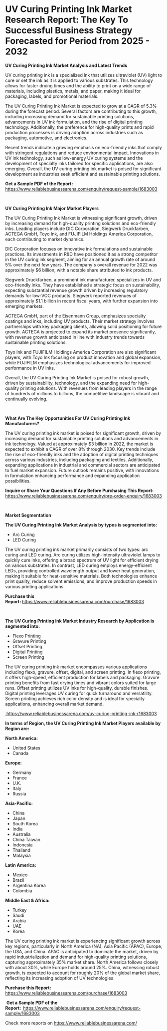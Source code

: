 <p><h1>UV Curing Printing Ink Market Research Report: The Key To Successful Business Strategy Forecasted for Period from 2025 - 2032</h1></p><p><strong>UV Curing Printing Ink Market Analysis and Latest Trends</strong></p>
<p><p>UV curing printing ink is a specialized ink that utilizes ultraviolet (UV) light to cure or set the ink as it is applied to various substrates. This technology allows for faster drying times and the ability to print on a wide range of materials, including plastics, metals, and paper, making it ideal for packaging, labels, and promotional materials. </p><p>The UV Curing Printing Ink Market is expected to grow at a CAGR of 5.3% during the forecast period. Several factors are contributing to this growth, including increasing demand for sustainable printing solutions, advancements in UV ink formulation, and the rise of digital printing technology. Additionally, the preference for high-quality prints and rapid production processes is driving adoption across industries such as packaging, automotive, and electronics.</p><p>Recent trends indicate a growing emphasis on eco-friendly inks that comply with stringent regulations and reduce environmental impact. Innovations in UV ink technology, such as low-energy UV curing systems and the development of specialty inks tailored for specific applications, are also emerging. Overall, the UV curing printing ink market is poised for significant development as industries seek efficient and sustainable printing solutions.</p></p>
<p><strong>Get a Sample PDF of the Report:&nbsp;</strong> <a href="https://www.reliablebusinessarena.com/enquiry/request-sample/1683003?utm_campaign=3294&utm_medium=2&utm_source=Github&utm_content=ia&utm_term=26032025&utm_id=uv-curing-printing-ink">https://www.reliablebusinessarena.com/enquiry/request-sample/1683003</a></p>
<p>&nbsp;</p>
<p><strong>UV Curing Printing Ink Major Market Players</strong></p>
<p><p>The UV Curing Printing Ink Market is witnessing significant growth, driven by increasing demand for high-quality printing solutions and eco-friendly inks. Leading players include DIC Corporation, Siegwerk Druckfarben, ACTEGA GmbH, Toyo Ink, and FUJIFILM Holdings America Corporation, each contributing to market dynamics.</p><p>DIC Corporation focuses on innovative ink formulations and sustainable practices. Its investments in R&D have positioned it as a strong competitor in the UV curing ink segment, aiming for an annual growth rate of around 5% over the next few years. The company's overall revenue for 2022 was approximately $6 billion, with a notable share attributed to ink products.</p><p>Siegwerk Druckfarben, a prominent ink manufacturer, specializes in UV and eco-friendly inks. They have established a strategic focus on sustainability, expecting substantial revenue growth driven by increasing regulatory demands for low-VOC products. Siegwerk reported revenues of approximately $1.1 billion in recent fiscal years, with further expansion into emerging markets.</p><p>ACTEGA GmbH, part of the Eisenmann Group, emphasizes specialty coatings and inks, including UV products. Their market strategy involves partnerships with key packaging clients, allowing solid positioning for future growth. ACTEGA is projected to expand its market presence significantly, with revenue growth anticipated in line with industry trends towards sustainable printing solutions.</p><p>Toyo Ink and FUJIFILM Holdings America Corporation are also significant players, with Toyo Ink focusing on product innovation and global expansion, while FUJIFILM emphasizes technological advancements for improved performance in UV inks. </p><p>Overall, the UV Curing Printing Ink Market is poised for robust growth, driven by sustainability, technology, and the expanding need for high-quality printing solutions. With revenues from leading players in the range of hundreds of millions to billions, the competitive landscape is vibrant and continually evolving.</p></p>
<p>&nbsp;</p>
<p><strong>What Are The Key Opportunities For UV Curing Printing Ink Manufacturers?</strong></p>
<p><p>The UV curing printing ink market is poised for significant growth, driven by increasing demand for sustainable printing solutions and advancements in ink technology. Valued at approximately $3 billion in 2022, the market is expected to exhibit a CAGR of over 8% through 2030. Key trends include the rise of eco-friendly inks and the adoption of digital printing techniques across various industries, including packaging and textiles. Additionally, expanding applications in industrial and commercial sectors are anticipated to fuel market expansion. Future outlook remains positive, with innovations in formulation enhancing performance and expanding application possibilities.</p></p>
<p><strong>Inquire or Share Your Questions If Any Before Purchasing This Report:</strong> <a href="https://www.reliablebusinessarena.com/enquiry/pre-order-enquiry/1683003?utm_campaign=3294&utm_medium=2&utm_source=Github&utm_content=ia&utm_term=26032025&utm_id=uv-curing-printing-ink">https://www.reliablebusinessarena.com/enquiry/pre-order-enquiry/1683003</a></p>
<p>&nbsp;</p>
<p><strong>Market Segmentation</strong></p>
<p><strong>The UV Curing Printing Ink Market Analysis by types is segmented into:</strong></p>
<p><ul><li>Arc Curing</li><li>LED Curing</li></ul></p>
<p><p>The UV curing printing ink market primarily consists of two types: arc curing and LED curing. Arc curing utilizes high-intensity ultraviolet lamps to quickly cure inks, offering a broad spectrum of UV light for efficient drying on various substrates. In contrast, LED curing employs energy-efficient LEDs, providing controlled wavelength output and lower heat generation, making it suitable for heat-sensitive materials. Both technologies enhance print quality, reduce solvent emissions, and improve production speeds in various printing applications.</p></p>
<p><strong>Purchase this Report:&nbsp;</strong><a href="https://www.reliablebusinessarena.com/purchase/1683003?utm_campaign=3294&utm_medium=2&utm_source=Github&utm_content=ia&utm_term=26032025&utm_id=uv-curing-printing-ink">https://www.reliablebusinessarena.com/purchase/1683003</a></p>
<p>&nbsp;</p>
<p><strong>The UV Curing Printing Ink Market Industry Research by Application is segmented into:</strong></p>
<p><ul><li>Flexo Printing</li><li>Gravure Printing</li><li>Offset Printing</li><li>Digital Printing</li><li>Screen Printing</li></ul></p>
<p><p>The UV curing printing ink market encompasses various applications including flexo, gravure, offset, digital, and screen printing. In flexo printing, it offers high-speed, efficient production for labels and packaging. Gravure printing benefits from fast drying times and vibrant colors suited for large runs. Offset printing utilizes UV inks for high-quality, durable finishes. Digital printing leverages UV curing for quick turnaround and versatility. Screen printing achieves rich color density and is ideal for specialty applications, enhancing overall market demand.</p></p>
<p><a href="https://www.reliablebusinessarena.com/uv-curing-printing-ink-r1683003?utm_campaign=3294&utm_medium=2&utm_source=Github&utm_content=ia&utm_term=26032025&utm_id=uv-curing-printing-ink">&nbsp;https://www.reliablebusinessarena.com/uv-curing-printing-ink-r1683003</a></p>
<p><strong>In terms of Region, the UV Curing Printing Ink Market Players available by Region are:</strong></p>
<p>
    <p> <strong> North America: </strong>
        <ul>
            <li>United States</li>
            <li>Canada</li>
        </ul>
        </p> 
    <p> <strong> Europe: </strong>
        <ul>
            <li>Germany</li>
            <li>France</li>
            <li>U.K.</li>
            <li>Italy</li>
            <li>Russia</li>
        </ul>
        </p> 
    <p> <strong> Asia-Pacific: </strong>
        <ul>
            <li>China</li>
            <li>Japan</li>
            <li>South Korea</li>
            <li>India</li>
            <li>Australia</li>
            <li>China Taiwan</li>
            <li>Indonesia</li>
            <li>Thailand</li>
            <li>Malaysia</li>
        </ul>
        </p> 
    <p> <strong> Latin America: </strong>
        <ul>
            <li>Mexico</li>
            <li>Brazil</li>
            <li>Argentina Korea</li>
            <li>Colombia</li>
        </ul>
        </p> 
    <p> <strong> Middle East & Africa: </strong>
        <ul>
            <li>Turkey</li>
            <li>Saudi</li>
            <li>Arabia</li>
            <li>UAE</li>
            <li>Korea</li>
        </ul>
    </p>
    </p>
<p><p>The UV curing printing ink market is experiencing significant growth across key regions, particularly in North America (NA), Asia Pacific (APAC), Europe, the USA, and China. APAC is anticipated to dominate the market, driven by rapid industrialization and demand for high-quality printing solutions, capturing approximately 35% market share. North America follows closely with about 30%, while Europe holds around 25%. China, witnessing robust growth, is expected to account for roughly 20% of the global market share, reflecting its increasing adoption of UV technologies.</p></p>
<p><strong>Purchase this Report: </strong><a href="https://www.reliablebusinessarena.com/purchase/1683003?utm_campaign=3294&utm_medium=2&utm_source=Github&utm_content=ia&utm_term=26032025&utm_id=uv-curing-printing-ink">https://www.reliablebusinessarena.com/purchase/1683003</a></p>
<p>&nbsp;<strong>Get a Sample PDF of the Report:&nbsp;&nbsp;</strong><a href="https://www.reliablebusinessarena.com/enquiry/request-sample/1683003?utm_campaign=3294&utm_medium=2&utm_source=Github&utm_content=ia&utm_term=26032025&utm_id=uv-curing-printing-ink">https://www.reliablebusinessarena.com/enquiry/request-sample/1683003</a></p>
<p><strong></strong></p>
<p>Check more reports on <a href="https://www.reliablebusinessarena.com/?utm_campaign=3294&utm_medium=2&utm_source=Github&utm_content=ia&utm_term=26032025&utm_id=uv-curing-printing-ink">https://www.reliablebusinessarena.com/</a></p>